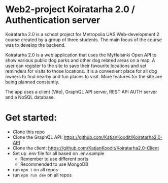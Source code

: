 # Web2-project Koiratarha 2.0 / Authentication server

Koiratarha 2.0 is a school project for Metropolia UAS Web-development 2 course created by a group of three students. The main focus of the course was to develop the backend.

Koiratarha 2.0 is a web application that uses the MyHelsinki Open API to show various public dog parks and other dog related areas on a map. A user can register to the site to save their favourite locations and set reminders for visits to those locations. It is a convenient place for all dog owners to find nearby and fun places to visit. More features for the site are being planned constantly.

The app uses a client (Vite), GraphQL API server, REST API AUTH server and a NoSQL database.


# Get started:

- Clone this repo
- Clone the GraphQL API: https://github.com/KatjanKoodit/Koiratarha2.0-API
- Clone the client: https://github.com/KatjanKoodit/Koiratarha2.0-Client
- Set up .env file for all based on .env.sample
    - Remember to use different ports
    - Recommended to use MongoDB
- run `npm i` on all repos
- run `npm run dev` on all repos

